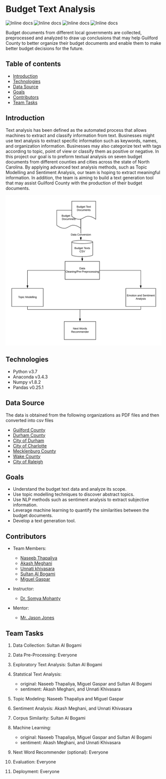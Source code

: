# Budget Text Analysis

![Inline docs](https://img.shields.io/github/issues/UNCG-CSE/Budget_Text_Analysis)
![Inline docs](https://img.shields.io/github/stars/UNCG-CSE/Budget_Text_Analysis)
![Inline docs](https://img.shields.io/github/license/UNCG-CSE/Budget_Text_Analysis)
![Inline docs](https://img.shields.io/twitter/url?url=https%3A%2F%2Fgithub.com%2FUNCG-CSE%2FBudget_Text_Analysis%2Fedit%2Fmaster%2FREADME.md)

Budget documents from different local governments are collected, preprocessed and analyzed to draw up conclusions that may help Guilford County to better organize their budget documents and enable them to make better budget decisions for the future.

## Table of contents
* [Introduction](#introduction)
* [Technologies](#technologies)
* [Data Source](#data-source)
* [Goals](#goals)
* [Contributors](#contributors)
* [Team Tasks](#team-tasks)

## Introduction

Text analysis has been defined as the automated process that allows machines to extract and classify information from text. Businesses might use text analysis to extract specific information such as keywords, names, and organization information. Businesses may also categorize text with tags according to topic, point of view or classify them as positive or negative. In this project our goal is to preform textual analysis on seven budget documents from different counties and cities across the state of North Carolina. By applying advanced text analysis methods, such as Topic Modelling and Sentiment Analysis, our team is hoping to extract meaningful information. In addition, the team is aiming to build a text generation tool that may assist Guilford County with the production of their budget documents.

<img src = "util/images/Process_Diagram.png"
     alt="Project Flow Diagram"
     style="float"/>

## Technologies
  * Python v3.7
  * Anaconda v3.4.3
  * Numpy v1.8.2
  * Pandas v0.25.1

## Data Source
The data is obtained from the following organizations as PDF files and then converted into csv files

   * [Guilford County](https://www.guilfordcountync.gov/home/showdocument?id=9497)
   * [Durham County](https://www.dconc.gov/home/showdocument?id=27985)
   * [City of Durham](https://durhamnc.gov/DocumentCenter/View/27412/FY20-Final-Budget)
   * [City of Charlotte](https://charlottenc.gov/budget/FY2020%20Documents/FY%202020%20Adopted%20Budget%20Book%207-31%20Complete.pdf)
   * [Mecklenburg County](https://www.mecknc.gov/CountyManagersOffice/OMB/Documents/FY2020%20Adopted%20Budget.pdf) <br/>
   * [Wake County](http://www.wakegov.com/budget/fy20/Documents/FY20%20Adopted%20Budget%20Book.pdf)
   * [City of Raleigh](https://user-2081353526.cld.bz/FY2020AdoptedBudget)


## Goals
   * Understand the budget text data and analyze its scope.
   * Use topic modelling techniques to discover abstract topics.
   * Use NLP methods such as sentiment analysis to extract subjective information.
   * Leverage machine learning to quantify the similarities between the budget documents.
   * Develop a text generation  tool.
   
## Contributors
   * Team Members:
       * [Naseeb Thapaliya](https://github.com/naseebth)
       * [Akash Meghani](https://github.com/AkashMeghani)
       * [Unnati khivasara](https://github.com/Unnati20)
       * [Sultan Al Bogami](https://github.com/AlbogamiSultan)
       * [Miguel Gaspar](https://github.com/mdgaspar20)

   * Instructor:
       * [Dr. Somya Mohanty](https://github.com/somyamohanty)
   * Mentor:
       * [Mr. Jason Jones](https://www.linkedin.com/in/jones-jason-adam/)

## Team Tasks

   1. Data Collection: Sultan Al Bogami
   
   2. Data Pre-Processing: Everyone
   
   3. Exploratory Text Analysis: Sultan Al Bogami

   4. Statstical Text Analysis:

       * original: Naseeb Thapaliya, Miguel Gaspar and Sultan Al Bogami
       * sentiment: Akash Meghani, and Unnati Khivasara
       
   5. Topic Modeling: Naseeb Thapaliya and Miguel Gaspar
   
   6. Sentiment Analysis: Akash Meghani, and Unnati Khivasara
   
   7. Corpus Similarity: Sultan Al Bogami
       
   8. Machine Learning:
   
       * original: Naseeb Thapaliya, Miguel Gaspar and Sultan Al Bogami
       * sentiment: Akash Meghani, and Unnati Khivasara
       
   9. Next Word Recommender (optional): Everyone
   
   10. Evaluation: Everyone
   
   8. Deployment:  Everyone
